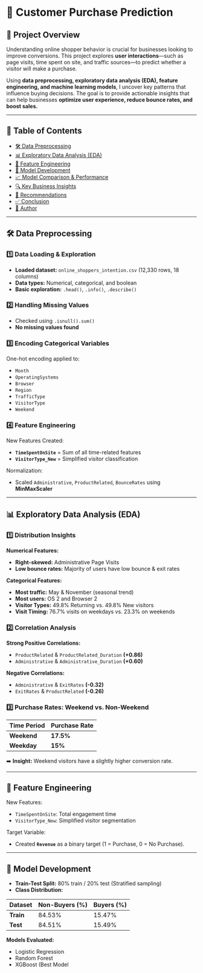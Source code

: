 # 🛒 Customer Purchase Prediction  

## 📌 Project Overview  
Understanding online shopper behavior is crucial for businesses looking to improve conversions. This project explores **user interactions**—such as page visits, time spent on site, and traffic sources—to predict whether a visitor will make a purchase.  

Using **data preprocessing, exploratory data analysis (EDA), feature engineering, and machine learning models**, I uncover key patterns that influence buying decisions. The goal is to provide actionable insights that can help businesses **optimize user experience, reduce bounce rates, and boost sales.**  

---

## 📂 Table of Contents  
- [🛠 Data Preprocessing](#-data-preprocessing)  
- [📊 Exploratory Data Analysis (EDA)](#-exploratory-data-analysis-eda)  
- [🔧 Feature Engineering](#-feature-engineering)  
- [🤖 Model Development](#-model-development)  
- [📈 Model Comparison & Performance](#-model-comparison--performance)  
- [🔍 Key Business Insights](#-key-business-insights)  
- [🎯 Recommendations](#-recommendations)  
- [✅ Conclusion](#-conclusion)  
- [👤 Author](#-author)  

---

## 🛠 Data Preprocessing  

### 1️⃣ Data Loading & Exploration  
- **Loaded dataset:** `online_shoppers_intention.csv` (12,330 rows, 18 columns)  
- **Data types:** Numerical, categorical, and boolean  
- **Basic exploration:** `.head()`, `.info()`, `.describe()`  

### 2️⃣ Handling Missing Values  
- Checked using `.isnull().sum()`  
- **No missing values found**  

### 3️⃣ Encoding Categorical Variables  
One-hot encoding applied to:  
- `Month`  
- `OperatingSystems`  
- `Browser`  
- `Region`  
- `TrafficType`  
- `VisitorType`  
- `Weekend`  

### 4️⃣ Feature Engineering  
New Features Created:  
- **`TimeSpentOnSite`** = Sum of all time-related features  
- **`VisitorType_New`** = Simplified visitor classification  

Normalization:  
- Scaled `Administrative`, `ProductRelated`, `BounceRates` using **MinMaxScaler**  

---

## 📊 Exploratory Data Analysis (EDA)  

### 1️⃣ Distribution Insights  
**Numerical Features:**  
- **Right-skewed:** Administrative Page Visits  
- **Low bounce rates:** Majority of users have low bounce & exit rates  

**Categorical Features:**  
- **Most traffic:** May & November (seasonal trend)  
- **Most users:** OS 2 and Browser 2  
- **Visitor Types:** 49.8% Returning vs. 49.8% New visitors  
- **Visit Timing:** 76.7% visits on weekdays vs. 23.3% on weekends  

### 2️⃣ Correlation Analysis  
**Strong Positive Correlations:**  
- `ProductRelated` & `ProductRelated_Duration` **(+0.86)**  
- `Administrative` & `Administrative_Duration` **(+0.60)**  

**Negative Correlations:**  
- `Administrative` & `ExitRates` **(-0.32)**  
- `ExitRates` & `ProductRelated` **(-0.26)**  

### 3️⃣ Purchase Rates: Weekend vs. Non-Weekend  

| Time Period | Purchase Rate |
|------------|--------------|
| **Weekend** | **17.5%** |
| **Weekday** | **15%** |

➡️ **Insight:** Weekend visitors have a slightly higher conversion rate.  

---

## 🔧 Feature Engineering  

New Features:  
- `TimeSpentOnSite`: Total engagement time  
- `VisitorType_New`: Simplified visitor segmentation  

Target Variable:  
- Created **`Revenue`** as a binary target (1 = Purchase, 0 = No Purchase).  

---

## 🤖 Model Development  

- **Train-Test Split:** 80% train / 20% test (Stratified sampling)  
- **Class Distribution:**  

| Dataset | Non-Buyers (%) | Buyers (%) |
|---------|--------------|-----------|
| **Train** | 84.53% | 15.47% |
| **Test** | 84.51% | 15.49% |

**Models Evaluated:**  
- Logistic Regression  
- Random Forest  
- XGBoost (Best Model
